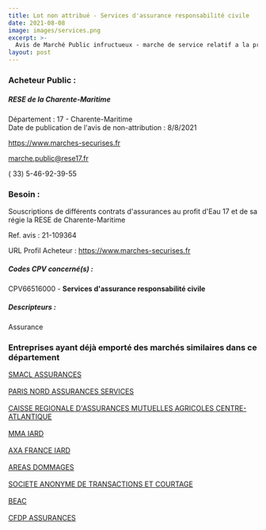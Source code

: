 ```yaml
---
title: Lot non attribué - Services d'assurance responsabilité civile
date: 2021-08-08
image: images/services.png
excerpt: >-
  Avis de Marché Public infructueux - marche de service relatif a la prestation d'assurance pour les besoins d'eau17 et de sa regie, la rese de la charente-maritime
layout: post
---
```


### Acheteur Public :
##### RESE de la Charente-Maritime
Département : 17 - Charente-Maritime<br/>
Date de publication de l'avis de non-attribution : 8/8/2021


https://www.marches-securises.fr

marche.public@rese17.fr

( 33) 5-46-92-39-55
### Besoin :

Souscriptions de différents contrats d'assurances au profit d'Eau 17 et de sa régie la RESE de Charente-Maritime

Ref. avis : 21-109364

URL Profil Acheteur : https://www.marches-securises.fr

##### Codes CPV concerné(s) :
CPV66516000 - **Services d'assurance responsabilité civile** <br/>

##### Descripteurs :
Assurance <br/>

### Entreprises ayant déjà emporté des marchés similaires dans ce département
<a href="/entreprise-544/siren-301309605">SMACL ASSURANCES</a><br/><br/>
<a href="/entreprise-549/siren-341539815">PARIS NORD ASSURANCES SERVICES</a><br/><br/>
<a href="/entreprise-552/siren-381043686">CAISSE REGIONALE D'ASSURANCES MUTUELLES AGRICOLES CENTRE-ATLANTIQUE</a><br/><br/>
<a href="/entreprise-561/siren-440048882">MMA IARD</a><br/><br/>
<a href="/entreprise-573/siren-722057460">AXA FRANCE IARD</a><br/><br/>
<a href="/entreprise-574/siren-775670466">AREAS DOMMAGES</a><br/><br/>
<a href="/entreprise-575/siren-784395725">SOCIETE ANONYME DE TRANSACTIONS ET COURTAGE</a><br/><br/>
<a href="/entreprise-577/siren-807447198">BEAC</a><br/><br/>
<a href="/entreprise-582/siren-958506156">CFDP ASSURANCES</a><br/><br/>
